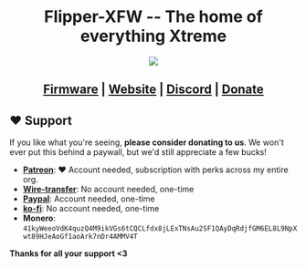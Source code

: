 <h1 align="center">Flipper-XFW -- The home of everything Xtreme</h1>

<p align="center">
  <img src="https://github.com/Flipper-XFW/Xtreme-Firmware/assets/55334727/767a3e1b-a96c-43c8-b58f-a49a533b3bb4">
</p>

<h2 align="center">
 <a href="https://github.com/Flipper-XFW/Xtreme-Firmware">Firmware</a> | <a href="https://flipper-xtre.me">Website</a> | <a href="https://discord.gg/flipper-xtreme">Discord</a> | <a href="https://github.com/Flipper-XFW/Xtreme-Firmware#%EF%B8%8F-support">Donate</a>
</h2>

## ❤️ Support
If you like what you're seeing, **please consider donating to us**. We won't ever put this behind a paywall, but we'd still appreciate a few bucks!

- **[Patreon](https://patreon.com/crazyco)**: ❤️ Account needed, subscription with perks across my entire org.
- **[Wire-transfer](https://bunq.me/ClaraK)**: No account needed, one-time
- **[Paypal](https://paypal.me/ClaraCrazy)**: Account needed, one-time
- **[ko-fi](https://ko-fi.com/cynthialabs)**: No account needed, one-time
- **Monero**: `41kyWeeoVdK4quzQ4M9ikVGs6tCQCLfdx8jLExTNsAu2SF1QAyDqRdjfGM6EL8L9NpXwt89HJeAoGf1aoArk7nDr4AMMV4T`

**Thanks for all your support <3**


